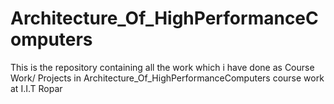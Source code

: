# Architecture_Of_HighPerformanceComputers
This is the repository containing all the work which i have done as Course Work/ Projects in  Architecture_Of_HighPerformanceComputers course work at I.I.T Ropar
